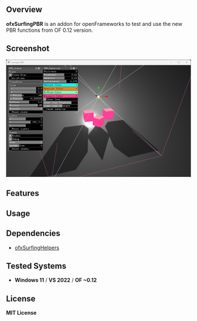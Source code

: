 ## Overview
**ofxSurfingPBR** is an addon for openFrameworks to test and use the new PBR functions from OF 0.12 version.

## Screenshot
![](example_PBR/Capture.png)

## Features

## Usage

## Dependencies
* [ofxSurfingHelpers](https://github.com/moebiussurfing/ofxSurfingHelpers)  

## Tested Systems
* **Windows 11** / **VS 2022** / **OF ~0.12**

## License
**MIT License**